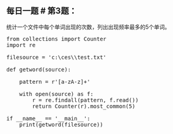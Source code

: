 
## 每日一题 # 第3题：
统计一个文件中每个单词出现的次数，列出出现频率最多的5个单词。
<pre>
from collections import Counter
import re

filesource = 'c:\ces\\test.txt'

def getword(source):

    pattern = r'[a-zA-z]+'

    with open(source) as f:
        r = re.findall(pattern, f.read())
        return Counter(r).most_common(5)

if __name__ == '__main__':
    print(getword(filesource))
</pre>


